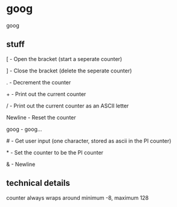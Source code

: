 # goog
goog

## stuff

\[ - Open the bracket (start a seperate counter)

\] - Close the bracket (delete the seperate counter)

\. - Decrement the counter

\+ - Print out the current counter

\/ - Print out the current counter as an ASCII letter

Newline - Reset the counter

goog - goog...

\# - Get user input (one character, stored as ascii in the PI counter)

\* - Set the counter to be the PI counter

& - Newline

## technical details

counter always wraps around
minimum -8, maximum 128
